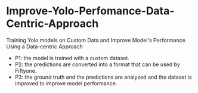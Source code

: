 # Improve-Yolo-Perfomance-Data-Centric-Approach
Training Yolo models on Custom Data and Improve Model's Performance Using a Data-centric Approach <br /> 
* P1: the model is trained with a custom dataset. <br /> 
* P2: the predictions are converted into a format that can be used by Fiftyone. <br />
* P3: the ground truth and the predictions are analyzed and the dataset is improved to improve model performance.
